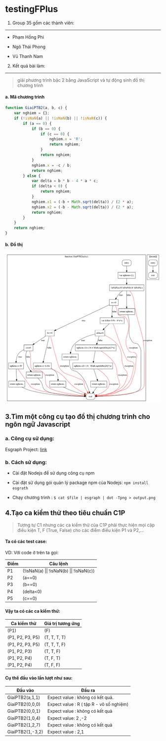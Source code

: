 testingFPlus
============

1. Group 35 gồm các thành viên:
----------------------------

- Phạm Hồng Phi
 
- Ngô Thái Phong

- Vũ Thanh Nam

2. Kết quả bài làm:
-------------

>   giải phương trình bậc 2 bằng JavaScript và tự động sinh đồ thị chương trình

#### a. Mã chương trình
```js
function GiaiPTB2(a, b, c) {
    var nghiem = {};
    if (!isNaN(a) || !isNaN(b) || !isNaN(c)) {
        if (a == 0) {
            if (b == 0) {
                if (c == 0) {
                    nghiem.x = 'R';
                    return nghiem;
                }
                return nghiem;
            }
            nghiem.x = -c / b;
            return nghiem;
        } else {
            var delta = b * b - 4 * a * c;
            if (delta < 0) {
                return nghiem;
            }
            nghiem.x1 = (-b + Math.sqrt(delta)) / (2 * a);
            nghiem.x2 = (-b - Math.sqrt(delta)) / (2 * a);
            return nghiem;
        }
    }
    return nghiem;
}
```
#### b. Đồ thị
![dothi](<output.png?raw=true>)

3.Tìm một công cụ tạo đồ thị chương trình cho ngôn ngữ Javascript
-----------------------------------------------------------------

### a. Công cụ sử dụng:

Esgraph Project: [link](<https://github.com/Swatinem/esgraph>)

### b. Cách sử dụng:

-   Cài đặt Nodejs để sử dụng công cụ npm

-   Cài đặt sử dụng gói quản lý package npm của Nodejs: `npm install esgrath`

-   Chạy chương trình : `$ cat $file | esgraph | dot -Tpng > output.png`

4.Tạo ca kiểm thử theo tiêu chuẩn C1P
-------------------------------------

>Tương tự C1 nhưng các ca kiểm thử của C1P phải thực hiện mọi cặp điều kiện T, F
(True, False) cho các điểm điều kiện P1 và P2,...

#### Ta có các test case:

VD: Với code ở trên ta gọi:

 
Điểm  | Câu lệnh
------------- | -------------
P1  | (!isNaN(a) \|\| !isNaN(b) \|\| !isNaN(c)) 
P2  | (a==0)
 P3 | (b==0)                                    
 P4 | (delta\<0)                                
 P5 | (c==0)   
 
#### Vậy ta có các ca kiểm thử:

Ca kiểm thử | Giá trị tương ứng
------------|--------
(P1)| (F)
(P1, P2, P3, P5) | (T, T, T, T)
(P1, P2, P3, P5) | (T, T, T, F)
(P1, P2, P3) | (T, T, F)
(P1, P2, P4) | (T, F, T)
(P1, P2, P4) | (T, F, F)

#### Cụ thể đầu vào lần lượt như sau:

Đầu vào | Đầu ra
--------|-------
GiaiPTB2(a,1,1) | Expect value : không có kết quả.
GiaiPTB2(0,0,0) | Expect value : R ( tập R - vô số nghiệm)
GiaiPTB2(0,0,1) | Expect value : không có kết quả
GiaiPTB2(1,0,4) | Expect value: 2 ,-2
GiaiPTB2(1,2,7) | Expect value : không có kết quả
GiaiPTB2(1,-3,2) | Expect value : 2,1
